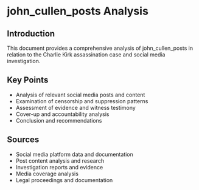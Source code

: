 # john_cullen_posts Analysis

## Introduction

This document provides a comprehensive analysis of john_cullen_posts in relation to the Charlie Kirk assassination case and social media investigation.

## Key Points

- Analysis of relevant social media posts and content
- Examination of censorship and suppression patterns
- Assessment of evidence and witness testimony
- Cover-up and accountability analysis
- Conclusion and recommendations

## Sources
- Social media platform data and documentation
- Post content analysis and research
- Investigation reports and evidence
- Media coverage analysis
- Legal proceedings and documentation
